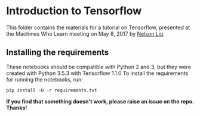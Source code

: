 # Introduction to Tensorflow

This folder contains the materials for a tutorial on Tensorflow,
presented at the Machines Who Learn meeting on May 8, 2017 by
[Nelson Liu](https://github.com/nelson-liu).


## Installing the requirements

These notebooks should be compatible with Python 2 and 3, but they were created
with Python 3.5.3 with Tensorflow 1.1.0 To install the requirements
for running the notebooks, run:

```
pip install -U -r requirements.txt
```


**If you find that something doesn't work, please raise an
issue on the repo. Thanks!**
